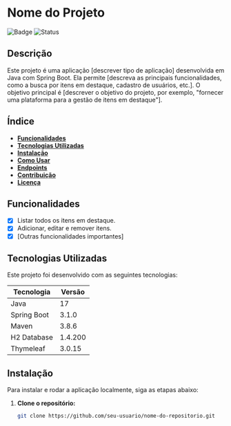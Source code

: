 # **Nome do Projeto**

![Badge](https://img.shields.io/badge/versão-1.0.0-blue) ![Status](https://img.shields.io/badge/status-em%20desenvolvimento-yellowgreen)

## **Descrição**

Este projeto é uma aplicação [descrever tipo de aplicação] desenvolvida em Java com Spring Boot. Ela permite [descreva as principais funcionalidades, como a busca por itens em destaque, cadastro de usuários, etc.]. O objetivo principal é [descrever o objetivo do projeto, por exemplo, "fornecer uma plataforma para a gestão de itens em destaque"].

## **Índice**

- [**Funcionalidades**](#funcionalidades)
- [**Tecnologias Utilizadas**](#tecnologias-utilizadas)
- [**Instalação**](#instalação)
- [**Como Usar**](#como-usar)
- [**Endpoints**](#endpoints)
- [**Contribuição**](#contribuição)
- [**Licença**](#licença)

## **Funcionalidades**

- [x] Listar todos os itens em destaque.
- [x] Adicionar, editar e remover itens.
- [x] [Outras funcionalidades importantes]

## **Tecnologias Utilizadas**

Este projeto foi desenvolvido com as seguintes tecnologias:

| Tecnologia     | Versão   |
|----------------|----------|
| Java           | 17       |
| Spring Boot    | 3.1.0    |
| Maven          | 3.8.6    |
| H2 Database    | 1.4.200  |
| Thymeleaf      | 3.0.15   |

## **Instalação**

Para instalar e rodar a aplicação localmente, siga as etapas abaixo:

1. **Clone o repositório:**

   ```bash
   git clone https://github.com/seu-usuario/nome-do-repositorio.git
